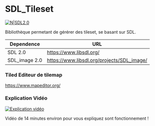 # SDL_Tileset

[![N|SDL2.0](https://image.noelshack.com/fichiers/2019/18/2/1556621548-sdl-logo-svg.png)](https://github.com/GuerrierNumerique/SDL_Tileset)

Bibliothèque permetant de gérérer des tileset, se basant sur SDL.

| Dependence | URL |
| ------ | ------ |
| SDL 2.0 | https://www.libsdl.org/ |
| SDL_image 2.0  |  https://www.libsdl.org/projects/SDL_image/ |

### Tiled Editeur de tilemap 
https://www.mapeditor.org/


### Explication Vidéo
[![Explication vidéo](https://image.noelshack.com/fichiers/2019/18/2/1556622155-youtube-circle.png)](https://www.youtube.com/watch?v=fKTigZPoK78)
 
Vidéo de 14 minutes environ pour vous expliquez sont fonctionnement ! 

